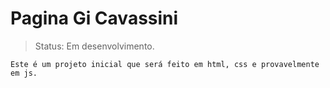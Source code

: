 # Pagina Gi Cavassini

>Status: Em desenvolvimento.

```
Este é um projeto inicial que será feito em html, css e provavelmente em js.
```
